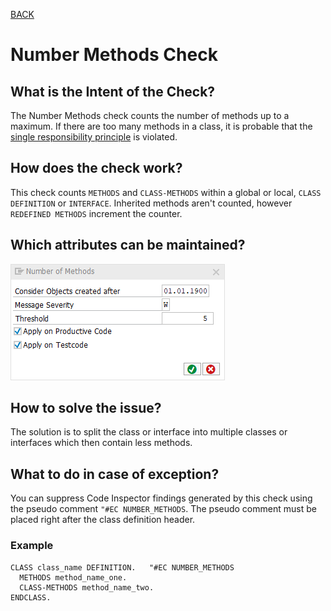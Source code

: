 [BACK](../check_documentation.md)

# Number Methods Check
## What is the Intent of the Check?
The Number Methods check counts the number of methods up to a maximum. If there are too many methods in a class, it is probable that the [single responsibility principle](https://en.wikipedia.org/wiki/Single_responsibility_principle) is violated.

## How does the check work?
This check counts `METHODS` and `CLASS-METHODS` within a global or local, `CLASS DEFINITION` or `INTERFACE`. Inherited methods aren't counted, however `REDEFINED METHODS` increment the counter.

## Which attributes can be maintained?
![Attributes](./img/number_of_methods.png)

## How to solve the issue?
The solution is to split the class or interface into multiple classes or interfaces which then contain less methods.

## What to do in case of exception?
You can suppress Code Inspector findings generated by this check using the pseudo comment `"#EC NUMBER_METHODS`. The pseudo comment must be placed right after the class definition header.

### Example
```abap
CLASS class_name DEFINITION.   "#EC NUMBER_METHODS
  METHODS method_name_one.
  CLASS-METHODS method_name_two.
ENDCLASS.
```
